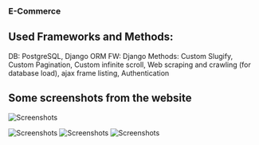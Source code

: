 ### E-Commerce
 
## Used Frameworks and Methods:
DB: PostgreSQL, Django ORM
FW: Django
Methods: Custom Slugify, Custom Pagination, Custom infinite scroll, Web scraping and crawling (for database load), ajax frame listing, Authentication

## Some screenshots from the website
![Screenshots](https://github.com/thbn1/E-Commerce-Django/forgithub/ss3.png)

![Screenshots](https://github.com/thbn1/E-Commerce-Django/forgithub/ss2.png)
![Screenshots](https://github.com/thbn1/E-Commerce-Django/forgithub/ss1.png)
![Screenshots](https://github.com/thbn1/E-Commerce-Django/forgithub/ss5.png)
